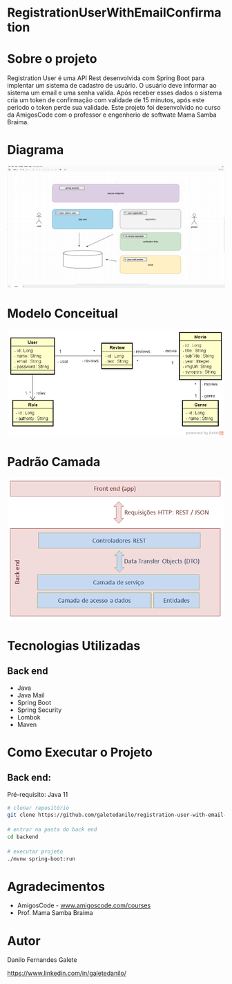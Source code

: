 # RegistrationUserWithEmailConfirmation

# Sobre o projeto

Registration User é uma API Rest desenvolvida com Spring Boot para implentar um sistema de cadastro de usuário.
O usuário deve informar ao sistema um email e uma senha valida. 
Após receber esses dados o sistema cria um token de confirmação com validade de 15 minutos, após este periodo o token perde sua validade.
Este projeto foi desenvolvido no curso da AmigosCode com o professor e engenherio de softwate Mama Samba Braima. 


# Diagrama

![Diaggrama](https://github.com/galetedanilo/registration-user-with-email-confirmation/blob/master/assets/diagram.png)

# Modelo Conceitual

![Modelo](https://github.com/galetedanilo/registration-user-with-email-confirmation/blob/master/assets/modelo.png)

# Padrão Camada

![Padrao](https://github.com/galetedanilo/registration-user-with-email-confirmation/blob/master/assets/camadas.png)

# Tecnologias Utilizadas

## Back end

- Java
- Java Mail
- Spring Boot
- Spring Security
- Lombok
- Maven


# Como Executar o Projeto

## Back end:

Pré-requisito: Java 11

```bash
# clonar repositório
git clone https://github.com/galetedanilo/registration-user-with-email-confirmation.git

# entrar na pasta do back end
cd backend

# executar projeto
./mvnw spring-boot:run
```

# Agradecimentos

-  AmigosCode - www.amigoscode.com/courses
-  Prof. Mama Samba Braima

# Autor

Danilo Fernandes Galete

https://www.linkedin.com/in/galetedanilo/

